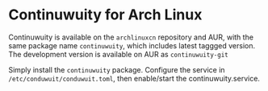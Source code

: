 # Continuwuity for Arch Linux

Continuwuity is available on the `archlinuxcn` repository and AUR, with the same package name `continuwuity`, which includes latest taggged version. The development version is available on AUR as `continuwuity-git`

Simply install the `continuwuity` package. Configure the service in `/etc/conduwuit/conduwuit.toml`, then enable/start the continuwuity.service.